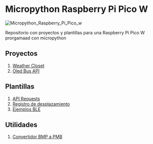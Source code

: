 ﻿# Micropython Raspberry Pi Pico W

![Micropython_Raspberry_Pi_Pico_w](https://img.shields.io/badge/Raspberry%20Pi%20Pico%20W-Micropython%20Compatible-brightgreen)

Repositorio con proyectos y plantillas para una Raspberry Pi Pico W prorgamaad con micropython

## Proyectos
1. [Weather Closet](/weather_closet/)
2. [Oled Bus API](/oled_bus_api/)

## Plantillas
1. [API Requests](/api_requests/)
2. [Registro de desplazamiento](/Registro_desplazamiento/)
3. [Ejemplos BLE](/BLE_examples/)

## Utilidades
1. [Convertidor BMP a PMB](/utilities/convert_bmp_to_pbm/)
